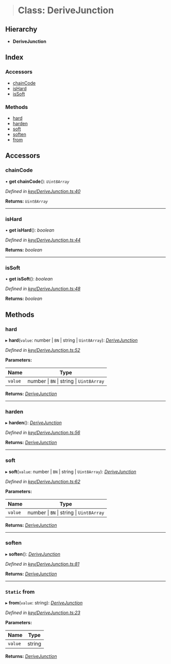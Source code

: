 > # Class: DeriveJunction

## Hierarchy

* **DeriveJunction**

## Index

### Accessors

* [chainCode](_key_derivejunction_.derivejunction.md#chaincode)
* [isHard](_key_derivejunction_.derivejunction.md#ishard)
* [isSoft](_key_derivejunction_.derivejunction.md#issoft)

### Methods

* [hard](_key_derivejunction_.derivejunction.md#hard)
* [harden](_key_derivejunction_.derivejunction.md#harden)
* [soft](_key_derivejunction_.derivejunction.md#soft)
* [soften](_key_derivejunction_.derivejunction.md#soften)
* [from](_key_derivejunction_.derivejunction.md#static-from)

## Accessors

###  chainCode

• **get chainCode**(): *`Uint8Array`*

*Defined in [key/DeriveJunction.ts:40](https://github.com/polkadot-js/common/blob/cd7aafc/packages/util-crypto/src/key/DeriveJunction.ts#L40)*

**Returns:** *`Uint8Array`*

___

###  isHard

• **get isHard**(): *boolean*

*Defined in [key/DeriveJunction.ts:44](https://github.com/polkadot-js/common/blob/cd7aafc/packages/util-crypto/src/key/DeriveJunction.ts#L44)*

**Returns:** *boolean*

___

###  isSoft

• **get isSoft**(): *boolean*

*Defined in [key/DeriveJunction.ts:48](https://github.com/polkadot-js/common/blob/cd7aafc/packages/util-crypto/src/key/DeriveJunction.ts#L48)*

**Returns:** *boolean*

## Methods

###  hard

▸ **hard**(`value`: number | `BN` | string | `Uint8Array`): *[DeriveJunction](_key_derivejunction_.derivejunction.md)*

*Defined in [key/DeriveJunction.ts:52](https://github.com/polkadot-js/common/blob/cd7aafc/packages/util-crypto/src/key/DeriveJunction.ts#L52)*

**Parameters:**

Name | Type |
------ | ------ |
`value` | number \| `BN` \| string \| `Uint8Array` |

**Returns:** *[DeriveJunction](_key_derivejunction_.derivejunction.md)*

___

###  harden

▸ **harden**(): *[DeriveJunction](_key_derivejunction_.derivejunction.md)*

*Defined in [key/DeriveJunction.ts:56](https://github.com/polkadot-js/common/blob/cd7aafc/packages/util-crypto/src/key/DeriveJunction.ts#L56)*

**Returns:** *[DeriveJunction](_key_derivejunction_.derivejunction.md)*

___

###  soft

▸ **soft**(`value`: number | `BN` | string | `Uint8Array`): *[DeriveJunction](_key_derivejunction_.derivejunction.md)*

*Defined in [key/DeriveJunction.ts:62](https://github.com/polkadot-js/common/blob/cd7aafc/packages/util-crypto/src/key/DeriveJunction.ts#L62)*

**Parameters:**

Name | Type |
------ | ------ |
`value` | number \| `BN` \| string \| `Uint8Array` |

**Returns:** *[DeriveJunction](_key_derivejunction_.derivejunction.md)*

___

###  soften

▸ **soften**(): *[DeriveJunction](_key_derivejunction_.derivejunction.md)*

*Defined in [key/DeriveJunction.ts:81](https://github.com/polkadot-js/common/blob/cd7aafc/packages/util-crypto/src/key/DeriveJunction.ts#L81)*

**Returns:** *[DeriveJunction](_key_derivejunction_.derivejunction.md)*

___

### `Static` from

▸ **from**(`value`: string): *[DeriveJunction](_key_derivejunction_.derivejunction.md)*

*Defined in [key/DeriveJunction.ts:23](https://github.com/polkadot-js/common/blob/cd7aafc/packages/util-crypto/src/key/DeriveJunction.ts#L23)*

**Parameters:**

Name | Type |
------ | ------ |
`value` | string |

**Returns:** *[DeriveJunction](_key_derivejunction_.derivejunction.md)*